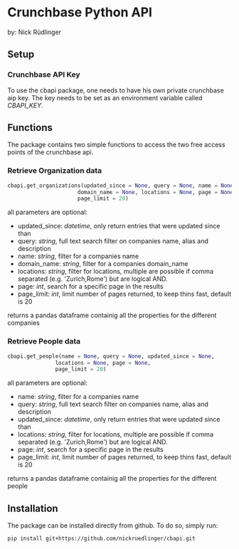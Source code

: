 # Crunchbase Python API

by: Nick Rüdlinger


## Setup

### Crunchbase API Key
To use the cbapi package, one needs to have his own private crunchbase aip key. The key needs to be set as an environment variable called
*CBAPI_KEY*.

## Functions
The package contains two simple functions to access the two free access points of the crunchbase api.

### Retrieve Organization data

```Python
cbapi.get_organizations(updated_since = None, query = None, name = None,
                      domain_name = None, locations = None, page = None,
                      page_limit = 20)
```

all parameters are optional:

- updated_since: *datetime*, only return entries that were updated since than
- query: *string*, full text search filter on companies name, alias and description
- name: *string*, filter for a companies name
- domain_name: *string*, filter for a companies domain_name
- locations: *string*, filter for locations, multiple are possible if comma separated (e.g. 'Zurich,Rome') but are logical AND.
- page: *int*, search for a specific page in the results
- page_limit: *int*, limit number of pages returned, to keep thins fast, default is 20

returns a pandas dataframe containig all the properties for the different companies

### Retrieve People data

```Python
cbapi.get_people(name = None, query = None, updated_since = None,
               locations = None, page = None,
               page_limit = 20)
```
all parameters are optional:

- name: *string*, filter for a companies name
- query: *string*, full text search filter on companies name, alias and description
- updated_since: *datetime*, only return entries that were updated since than
- locations: *string*, filter for locations, multiple are possible if comma separated (e.g. 'Zurich,Rome') but are logical AND.
- page: *int*, search for a specific page in the results
- page_limit: *int*, limit number of pages returned, to keep thins fast, default is 20

returns a pandas dataframe containig all the properties for the different people

## Installation

The package can be installed directly from github. To do so, simply run:
```
pip install git+https://github.com/nickruedlinger/cbapi.git
```

